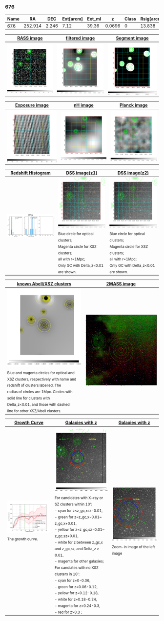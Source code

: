 <div STYLE="page-break-after: always;"></div>

### 676

|Name          |RA          |DEC      | Ext[arcm] | Ext_ml | z    | Class| Rsig[arcmin] | CRsig[c/s] | CR500[c/s] | R500[Mpc] |L500[erg/s]|F500[erg/s/cm^2]| M500[Msun]|Tx[keV]|beta|GC(XSZ,Delta_z<0.01)| GC(OPT,Delta_z<0.01)|GC|alias|
|--------------|------------|------------|---|---|-----------|--------|------|------|----|----|----|----|----|----|----|----|----|----|---|
|[676](script/676.md)     | 252.914       | 2.246       | 7.12    | 39.36   | 0.0696 | 0   | 13.838 |0.121 |0.114 |0.696 |2.246e+43 |1.906e-12 |1.025e+14 |2.222 |0.833 |-, |-, |-, |t355|

|[RASS image](../image/676/676_img.pdf)|[filtered image](../image/676/676_fil.pdf)|[Segment image](../image/676/676_seg.pdf)|
|-------------------|--------------------|-------------------|
| <img src="../image/676/676_img.png" width="300">  | <img src="../image/676/676_fil.png" width="300">   | <img src="../image/676/676_seg.png" width="300">  |

|[Exposure image](../image/676/676_mex.pdf)| [nH image](../image/676/676_nh.pdf)| [Planck image](../image/676/676_p.pdf)|
|-------------------|--------------------|-------------------|
|<img src="../image/676/676_mex.png" width="300">   | <img src="../image/676/676_nh.png" width="300">    | <img src="../image/676/676_p.png" width="300"> |

|[Redshift Histogram](../image/676/676_zg.pdf) | [DSS image(z1)](../image/676/676_dss_z1.pdf)      |  [DSS image(z2)](../image/676/676_dss_z2.pdf)    |
|-------------------|--------------------|-------------------|
|<img src="../image/676/676_zg.png" width="300"> |<img src="../image/676/676_dss_z1.png" width="300"> <sub><br>Blue circle for optical clusters; <br>Magenta circle for XSZ clusters; <br>all with r=1Mpc; <br>Only GC with Delta_z<0.01 are shown. </sub>| <img src="../image/676/676_dss_z2.png" width="300"><sub><br>Blue circle for optical clusters; <br>Magenta circle for XSZ clusters; <br>all with r=1Mpc; <br>Only GC with Delta_z<0.01 are shown. </sub> |

|[known Abell/XSZ clusters](../image/676/676_m.pdf) | [2MASS image](../image/676/676_2mass.pdf)      |
|-------------------|-------------------|
|<img src=../image/676/676_m.png width="300"> <sub><br>Blue and magenta circles for optical and <br>XSZ clusters, respectively with name and <br>redshift of clusters labelled. The <br>radius of circles are 1Mpc. Circles with <br>solid line for clusters with <br>Delta_z<0.01, and those with dashed <br>line for other XSZ/Abell clusters.        </sub>|<img src="../image/676/676_2mass.png" width="300">  |

|[Growth Curve](../image/676/676_gca_all.png) |[Galaxies with z](../image/676/676_opt_ned.pdf) |[Galaxies with z](../image/676/676_opt_ned_zoom.pdf) |
|-------------------|-------------------|-------------------|
| <img src="../image/676/676_gca_all.png" width="300"> <sub><br>The growth curve.</sub>| <img src=../image/676/676_opt_ned.png width="300"> <br><sub> For candidates with X-ray or SZ clusters within 10': <br> - cyan for z<z_gc,xsz-0.01, <br> - green for z=z_gc,x-0.01~ z_gc,x+0.01, <br> - yellow for z=z_gc,sz-0.01~ z_gc,sz+0.01, <br> - white for z between z_gc,x and z_gc,sz, and Delta_z > 0.01, <br> - magenta for other galaxies; <br>For candiates with no XSZ clusters in 10': <br> - cyan for z=0-0.06, <br> - green for z=0.06-0.12, <br> - yellow for z=0.12-0.18, <br> - white for z=0.18-0.24, <br> - magenta for z=0.24-0.3, <br> - red for z>0.3 ;  </sub>|<img src=../image/676/676_opt_ned_zoom.png width="300">  <br><sub> Zoom-in image of the left image</sub>|




